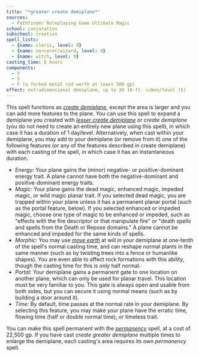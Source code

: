 ```yaml
---
title: "*greater create demiplane*"
sources:
  - Pathfinder Roleplaying Game Ultimate Magic
school: conjuration
subschool: creation
spell_lists:
  - {name: cleric, level: 9}
  - {name: sorcerer/wizard, level: 9}
  - {name: witch, level: 9}
casting_time: 6 hours
components:
  - V
  - S
  - F (a forked metal rod worth at least 500 gp)
effect: extradimensional demiplane, up to 20 10-ft. cubes/level (S)
---
```


This spell functions as [*create demiplane*](/spells/create-demiplane/), except the area is larger and you can add more features to the plane. You can use this spell to expand a demiplane you created with [*lesser create demiplane*](/spells/lesser-create-demiplane/) or *create demiplane* (you do not need to create an entirely new plane using this spell), in which case it has a duration of 1 day/level. Alternatively, when cast within your demiplane, you may add to your demiplane (or remove from it) one of the following features (or any of the features described in create demiplane) with each casting of the spell, in which case it has an instantaneous duration.

- *Energy:* Your plane gains the (minor) negative- or positive-dominant energy trait. A plane cannot have both the negative-dominant and positive-dominant energy traits.
- *Magic:* Your plane gains the dead magic, enhanced magic, impeded magic, or wild magic planar trait. If you selected dead magic, you are trapped within your plane unless it has a permanent planar portal (such as the portal feature, below). If you selected enhanced or impeded magic, choose one type of magic to be enhanced or impeded, such as "effects with the fire descriptor or that manipulate fire" or "death spells and spells from the Death or Repose domains." A plane cannot be enhanced and impeded for the same kinds of spells.
- *Morphic:* You may use [*move earth*](/spells/move-earth/) at will in your demiplane at one-tenth of the spell's normal casting time, and can reshape normal plants in the same manner (such as by twisting trees into a fence or humanlike shapes). You are even able to affect rock formations with this ability, though the casting time for this is only half normal.
- *Portal:* Your demiplane gains a permanent gate to one location on another plane, which can only be used for planar travel. This location must be very familiar to you. This gate is always open and usable from both sides, but you can secure it using normal means (such as by building a door around it).
- *Time:* By default, time passes at the normal rate in your demiplane. By selecting this feature, you may make your plane have the erratic time, flowing time (half or double normal time), or timeless trait.

You can make this spell permanent with the [*permanency*](/spells/permanency/) spell, at a cost of 22,500 gp. If you have cast *create greater demiplane* multiple times to enlarge the demiplane, each casting's area requires its own *permanency* spell.

